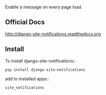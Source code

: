 Enable a message on every page load.

Official Docs
-------------

http://django-site-notifications.readthedocs.org

Install
-------

To install django-site-notifications::

	pip install django-site-notifications
	
add to installed apps::

	site_notifications

